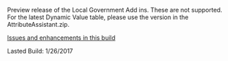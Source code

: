 Preview release of the Local Government Add ins.  These are not supported.  For the latest Dynamic Value table, please use the version in the AttributeAssistant.zip.

[Issues and enhancements in this build](
https://github.com/Esri/local-government-desktop-addins/issues?utf8=%E2%9C%93&q=is%3Aissue%20is%3Aopen%20milestone%3A%22Feb%202017%20Release%22%20label%3AInstalled)

Lasted Build: 1/26/2017
